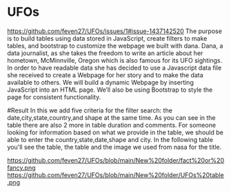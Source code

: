 # UFOs
https://github.com/feven27/UFOs/issues/1#issue-1437142520
The purpose is to build tables using data stored in JavaScript, create filters to make tables, and bootstrap to customize the webpage we built with dana. Dana, a data journalist, as she takes the freedom to write an article about her hometown, McMinnville, Oregon which is also famous for its UFO sightings. In order to have readable data she has decided to use a Javascript data file she received to create a Webpage for her story and to make the data available to others. We will build a dynamic Webpage by inserting JavaScript into an HTML page. We’ll also be using Bootstrap to style the page for consistent functionality. 

#Result
In this we add five criteria for the filter search: the date,city,state,country,and shape at the same time. As you can see in the table there are also 2 more in table duration and comments. For someone looking for information based on what we provide in the table, we should be able to enter the country,state,date,shape and city. In the following table you'll see the table, the table and the image we used from nasa for the title.

https://github.com/feven27/UFOs/blob/main/New%20folder/fact%20or%20fancy.png
https://github.com/feven27/UFOs/blob/main/New%20folder/UFOs%20table.png
